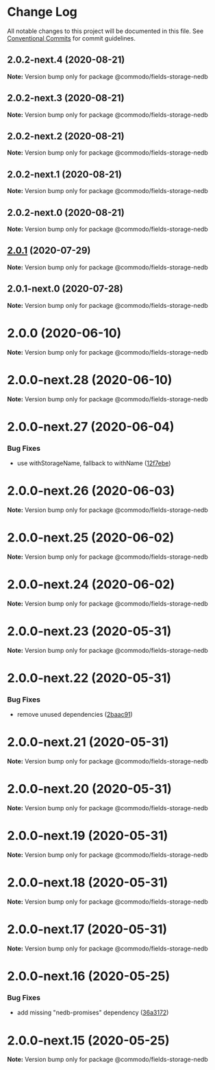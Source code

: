 # Change Log

All notable changes to this project will be documented in this file.
See [Conventional Commits](https://conventionalcommits.org) for commit guidelines.

## 2.0.2-next.4 (2020-08-21)

**Note:** Version bump only for package @commodo/fields-storage-nedb





## 2.0.2-next.3 (2020-08-21)

**Note:** Version bump only for package @commodo/fields-storage-nedb





## 2.0.2-next.2 (2020-08-21)

**Note:** Version bump only for package @commodo/fields-storage-nedb





## 2.0.2-next.1 (2020-08-21)

**Note:** Version bump only for package @commodo/fields-storage-nedb





## 2.0.2-next.0 (2020-08-21)

**Note:** Version bump only for package @commodo/fields-storage-nedb





## [2.0.1](https://github.com/webiny/commodo/compare/@commodo/fields-storage-nedb@2.0.1-next.0...@commodo/fields-storage-nedb@2.0.1) (2020-07-29)

**Note:** Version bump only for package @commodo/fields-storage-nedb





## 2.0.1-next.0 (2020-07-28)

**Note:** Version bump only for package @commodo/fields-storage-nedb





# 2.0.0 (2020-06-10)

**Note:** Version bump only for package @commodo/fields-storage-nedb





# 2.0.0-next.28 (2020-06-10)

**Note:** Version bump only for package @commodo/fields-storage-nedb





# 2.0.0-next.27 (2020-06-04)


### Bug Fixes

* use withStorageName, fallback to withName ([12f7ebe](https://github.com/webiny/commodo/commit/12f7ebe19f0c0301cf792295228be47896b1efae))





# 2.0.0-next.26 (2020-06-03)

**Note:** Version bump only for package @commodo/fields-storage-nedb





# 2.0.0-next.25 (2020-06-02)

**Note:** Version bump only for package @commodo/fields-storage-nedb





# 2.0.0-next.24 (2020-06-02)

**Note:** Version bump only for package @commodo/fields-storage-nedb





# 2.0.0-next.23 (2020-05-31)

**Note:** Version bump only for package @commodo/fields-storage-nedb





# 2.0.0-next.22 (2020-05-31)


### Bug Fixes

* remove unused dependencies ([2baac91](https://github.com/webiny/commodo/commit/2baac9175a21cd05dc071efc54593cf6ca0e0648))





# 2.0.0-next.21 (2020-05-31)

**Note:** Version bump only for package @commodo/fields-storage-nedb





# 2.0.0-next.20 (2020-05-31)

**Note:** Version bump only for package @commodo/fields-storage-nedb





# 2.0.0-next.19 (2020-05-31)

**Note:** Version bump only for package @commodo/fields-storage-nedb





# 2.0.0-next.18 (2020-05-31)

**Note:** Version bump only for package @commodo/fields-storage-nedb





# 2.0.0-next.17 (2020-05-31)

**Note:** Version bump only for package @commodo/fields-storage-nedb





# 2.0.0-next.16 (2020-05-25)


### Bug Fixes

* add missing "nedb-promises" dependency ([36a3172](https://github.com/webiny/commodo/commit/36a317222d49b860f09512fbc48f56a977a0245e))





# 2.0.0-next.15 (2020-05-25)

**Note:** Version bump only for package @commodo/fields-storage-nedb
